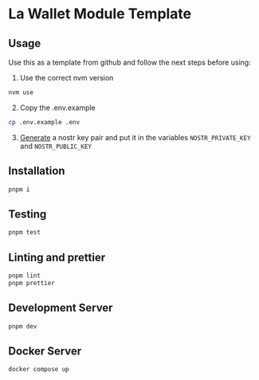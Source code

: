 # La Wallet Module Template

## Usage

Use this as a template from github and follow the next steps before using:

1. Use the correct nvm version
```bash
nvm use
```
2. Copy the .env.example
```bash
cp .env.example .env
```
3. [Generate](https://nostrdebug.lacrypta.ar/publish) a nostr key pair and put
   it in the variables `NOSTR_PRIVATE_KEY` and `NOSTR_PUBLIC_KEY`

## Installation

```bash
pnpm i
```

## Testing

```bash
pnpm test
```

## Linting and prettier

```bash
pnpm lint
pnpm prettier
```

## Development Server

```bash
pnpm dev
```

## Docker Server

```bash
docker compose up
```
